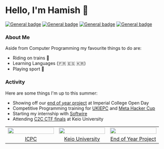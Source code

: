 # Hello, I'm Hamish 🙂
 [![General badge](https://img.shields.io/badge/Connect-With%20Me-3437eb?logo=linkedin)](https://uk.linkedin.com/in/hamish-starling-147859235)
 [![General badge](https://img.shields.io/badge/Compare-Streaks-0cb01d?logo=duolingo)](https://www.duolingo.com/u/215135135)
 [![General badge](https://img.shields.io/badge/Contact-Me-f00202?logo=gmail&labelColor=white)](mailto:hamishstarling@hotmail.co.uk)
 [![General badge](https://tinyurl.com/y4b24vw2)](https://open.kattis.com/users/hamish-starling)

### About Me
Aside from Computer Programming my favourite things to do are: 
- Riding on trains 🚈
- Learning Languages (🇫🇷 🇪🇸 🇰🇷)
- Playing sport 🤽

### Activity
Here are some things I'm up to this summer:</p>
<ul>
	<li>Showing off our <a href="https://github.com/TomSmail/Lazarus">end of year project</a> at Imperial College Open Day</li>
<li>Competitive Programming training for <a href="http://ukiepc.info/2022/">UKIEPC</a> and <a href="https://www.facebook.com/codingcompetitions/hacker-cup/2022/round-2">Meta Hacker Cup</a>
<li>Starting my internship with <a href="https://www.softwire.com/">Softwire</a></li>
<li>Attending <a href="https://c2c-ctf-2023.cysec-lab.keio.ac.jp/">C2C CTF finals</a> at Keio University</li>
</ul>

</div>

<table>
	<tr>
		<td width="33%" style="text-align: center;">
			<img src="https://upload.wikimedia.org/wikipedia/en/1/1d/ICPC_International_Collegiate_Programming_Contest_logo%2C_Aug_2018.png" width=100% />
		</td>
		<td width="33%" style="text-align: center;">
			<img src="https://upload.wikimedia.org/wikipedia/commons/thumb/7/79/Old_Keio_University_Library_3.jpg/360px-Old_Keio_University_Library_3.jpg" width=100% />
		</td>
		<td width="33%" style="text-align: center;">
			<img src="https://user-images.githubusercontent.com/67635582/249276890-810e3b11-ab37-4446-a492-1c53928f8bec.png" width=100% />
		</td>
	</tr>
	<tr style="text-align: center;">
		<td align="center" width="33%"> <a href="https://icpc.global/">ICPC</a></td>
		<td align="center"> <a href="https://www.keio.ac.jp/en/">Keio University</a></td>
		<td align="center" width="33%"> <a href="https://github.com/TomSmail/Lazarus">End of Year Project</a></td>
	</tr>
</table>

<!--
#### Currently Reading
-->
<!--
**starswap/starswap** is a ✨ _special_ ✨ repository because its `README.md` (this file) appears on your GitHub profile.

Here are some ideas to get you started:

- 🔭 I’m currently working on ...
- 🌱 I’m currently learning ...
- 👯 I’m looking to collaborate on ...
- 🤔 I’m looking for help with ...
- 💬 Ask me about ...
- 📫 How to reach me: ...
- 😄 Pronouns: ...
- ⚡ Fun fact: ...
-->

